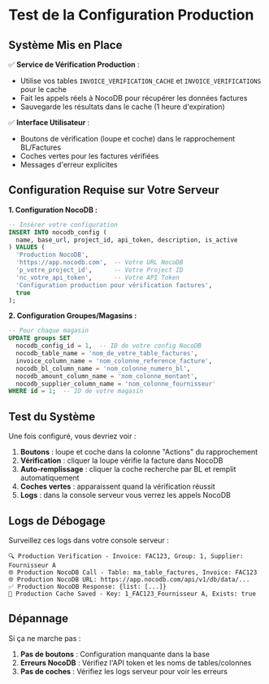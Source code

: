 # Test de la Configuration Production

## Système Mis en Place

✅ **Service de Vérification Production** : 
- Utilise vos tables `INVOICE_VERIFICATION_CACHE` et `INVOICE_VERIFICATIONS` pour le cache
- Fait les appels réels à NocoDB pour récupérer les données factures
- Sauvegarde les résultats dans le cache (1 heure d'expiration)

✅ **Interface Utilisateur** :
- Boutons de vérification (loupe et coche) dans le rapprochement BL/Factures
- Coches vertes pour les factures vérifiées
- Messages d'erreur explicites

## Configuration Requise sur Votre Serveur

**1. Configuration NocoDB :**
```sql
-- Insérer votre configuration
INSERT INTO nocodb_config (
  name, base_url, project_id, api_token, description, is_active
) VALUES (
  'Production NocoDB',
  'https://app.nocodb.com',  -- Votre URL NocoDB
  'p_votre_project_id',      -- Votre Project ID
  'nc_votre_api_token',      -- Votre API Token
  'Configuration production pour vérification factures',
  true
);
```

**2. Configuration Groupes/Magasins :**
```sql
-- Pour chaque magasin
UPDATE groups SET 
  nocodb_config_id = 1,  -- ID de votre config NocoDB
  nocodb_table_name = 'nom_de_votre_table_factures',
  invoice_column_name = 'nom_colonne_reference_facture',
  nocodb_bl_column_name = 'nom_colonne_numero_bl',
  nocodb_amount_column_name = 'nom_colonne_montant',
  nocodb_supplier_column_name = 'nom_colonne_fournisseur'
WHERE id = 1;  -- ID de votre magasin
```

## Test du Système

Une fois configuré, vous devriez voir :
1. **Boutons** : loupe et coche dans la colonne "Actions" du rapprochement
2. **Vérification** : cliquer la loupe vérifie la facture dans NocoDB
3. **Auto-remplissage** : cliquer la coche recherche par BL et remplit automatiquement
4. **Coches vertes** : apparaissent quand la vérification réussit
5. **Logs** : dans la console serveur vous verrez les appels NocoDB

## Logs de Débogage

Surveillez ces logs dans votre console serveur :
```
🔍 Production Verification - Invoice: FAC123, Group: 1, Supplier: Fournisseur A
🌐 Production NocoDB Call - Table: ma_table_factures, Invoice: FAC123  
🌐 Production NocoDB URL: https://app.nocodb.com/api/v1/db/data/...
✅ Production NocoDB Response: {list: [...]}
💾 Production Cache Saved - Key: 1_FAC123_Fournisseur A, Exists: true
```

## Dépannage

Si ça ne marche pas :
1. **Pas de boutons** : Configuration manquante dans la base
2. **Erreurs NocoDB** : Vérifiez l'API token et les noms de tables/colonnes
3. **Pas de coches** : Vérifiez les logs serveur pour voir les erreurs